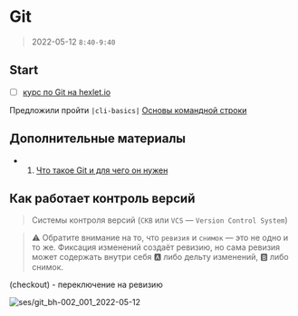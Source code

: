 # Git

> 2022-05-12 `8:40-9:40`

## Start

- [ ] [курс по Git на hexlet.io](https://ru.hexlet.io/courses/intro_to_git/lessons/intro/theory_unit)

Предложили пройти `|cli-basics|` [Основы командной строки](https://ru.hexlet.io/courses/cli-basics)

## Дополнительные материалы

- 1. [Что такое Git и для чего он нужен](https://guides.hexlet.io/ru/git-guide/)


## Как работает контроль версий

> Системы контроля версий (`СКВ` или `VCS` — `Version Control System`) 
 

> ⚠️ Обратите внимание на то, что `ревизия` и `снимок` — это не одно и то же. Фиксация изменений создаёт ревизию, 
> но сама ревизия может содержать внутри себя 
> 🅰️ либо дельту изменений, 
> 🅱️ либо снимок.



(checkout) - переключение на ревизию

![ses/git_bh-002_001_2022-05-12](https://user-images.githubusercontent.com/21124057/168008049-6d35d3e7-439e-425a-b474-5ee5e3d7d0c8.jpeg)
